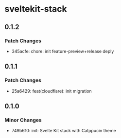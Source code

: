 # sveltekit-stack

## 0.1.2

### Patch Changes

- 345acfe: chore: init feature-preview+release deply

## 0.1.1

### Patch Changes

- 25a6429: feat(cloudflare): init migration

## 0.1.0

### Minor Changes

- 749b610: init: Svelte Kit stack with Catppucin theme
